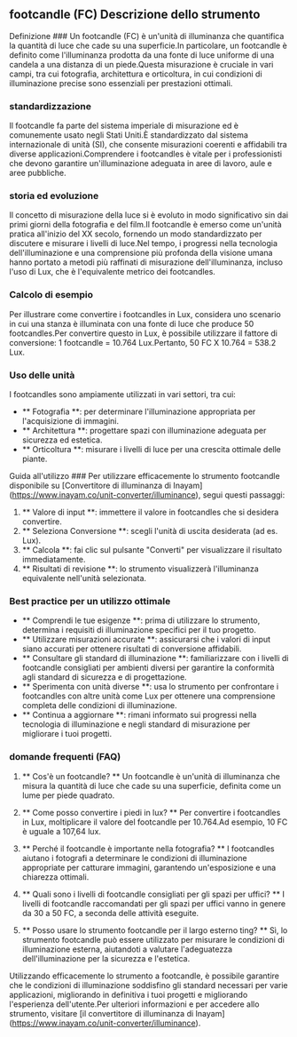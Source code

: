 ## footcandle (FC) Descrizione dello strumento

Definizione ###
Un footcandle (FC) è un'unità di illuminanza che quantifica la quantità di luce che cade su una superficie.In particolare, un footcandle è definito come l'illuminanza prodotta da una fonte di luce uniforme di una candela a una distanza di un piede.Questa misurazione è cruciale in vari campi, tra cui fotografia, architettura e orticoltura, in cui condizioni di illuminazione precise sono essenziali per prestazioni ottimali.

### standardizzazione
Il footcandle fa parte del sistema imperiale di misurazione ed è comunemente usato negli Stati Uniti.È standardizzato dal sistema internazionale di unità (SI), che consente misurazioni coerenti e affidabili tra diverse applicazioni.Comprendere i footcandles è vitale per i professionisti che devono garantire un'illuminazione adeguata in aree di lavoro, aule e aree pubbliche.

### storia ed evoluzione
Il concetto di misurazione della luce si è evoluto in modo significativo sin dai primi giorni della fotografia e del film.Il footcandle è emerso come un'unità pratica all'inizio del XX secolo, fornendo un modo standardizzato per discutere e misurare i livelli di luce.Nel tempo, i progressi nella tecnologia dell'illuminazione e una comprensione più profonda della visione umana hanno portato a metodi più raffinati di misurazione dell'illuminanza, incluso l'uso di Lux, che è l'equivalente metrico dei footcandles.

### Calcolo di esempio
Per illustrare come convertire i footcandles in Lux, considera uno scenario in cui una stanza è illuminata con una fonte di luce che produce 50 footcandles.Per convertire questo in Lux, è possibile utilizzare il fattore di conversione: 1 footcandle = 10.764 Lux.Pertanto, 50 FC X 10.764 = 538.2 Lux.

### Uso delle unità
I footcandles sono ampiamente utilizzati in vari settori, tra cui:
- ** Fotografia **: per determinare l'illuminazione appropriata per l'acquisizione di immagini.
- ** Architettura **: progettare spazi con illuminazione adeguata per sicurezza ed estetica.
- ** Orticoltura **: misurare i livelli di luce per una crescita ottimale delle piante.

Guida all'utilizzo ###
Per utilizzare efficacemente lo strumento footcandle disponibile su [Convertitore di illuminanza di Inayam] (https://www.inayam.co/unit-converter/illuminance), segui questi passaggi:
1. ** Valore di input **: immettere il valore in footcandles che si desidera convertire.
2. ** Seleziona Conversione **: scegli l'unità di uscita desiderata (ad es. Lux).
3. ** Calcola **: fai clic sul pulsante "Converti" per visualizzare il risultato immediatamente.
4. ** Risultati di revisione **: lo strumento visualizzerà l'illuminanza equivalente nell'unità selezionata.

### Best practice per un utilizzo ottimale
- ** Comprendi le tue esigenze **: prima di utilizzare lo strumento, determina i requisiti di illuminazione specifici per il tuo progetto.
- ** Utilizzare misurazioni accurate **: assicurarsi che i valori di input siano accurati per ottenere risultati di conversione affidabili.
- ** Consultare gli standard di illuminazione **: familiarizzare con i livelli di footcandle consigliati per ambienti diversi per garantire la conformità agli standard di sicurezza e di progettazione.
- ** Sperimenta con unità diverse **: usa lo strumento per confrontare i footcandles con altre unità come Lux per ottenere una comprensione completa delle condizioni di illuminazione.
- ** Continua a aggiornare **: rimani informato sui progressi nella tecnologia di illuminazione e negli standard di misurazione per migliorare i tuoi progetti.

### domande frequenti (FAQ)

1. ** Cos'è un footcandle? **
Un footcandle è un'unità di illuminanza che misura la quantità di luce che cade su una superficie, definita come un lume per piede quadrato.

2. ** Come posso convertire i piedi in lux? **
Per convertire i footcandles in Lux, moltiplicare il valore del footcandle per 10.764.Ad esempio, 10 FC è uguale a 107,64 lux.

3. ** Perché il footcandle è importante nella fotografia? **
I footcandles aiutano i fotografi a determinare le condizioni di illuminazione appropriate per catturare immagini, garantendo un'esposizione e una chiarezza ottimali.

4. ** Quali sono i livelli di footcandle consigliati per gli spazi per uffici? **
I livelli di footcandle raccomandati per gli spazi per uffici vanno in genere da 30 a 50 FC, a seconda delle attività eseguite.

5. ** Posso usare lo strumento footcandle per il largo esterno ting? **
Sì, lo strumento footcandle può essere utilizzato per misurare le condizioni di illuminazione esterna, aiutandoti a valutare l'adeguatezza dell'illuminazione per la sicurezza e l'estetica.

Utilizzando efficacemente lo strumento a footcandle, è possibile garantire che le condizioni di illuminazione soddisfino gli standard necessari per varie applicazioni, migliorando in definitiva i tuoi progetti e migliorando l'esperienza dell'utente.Per ulteriori informazioni e per accedere allo strumento, visitare [il convertitore di illuminanza di Inayam] (https://www.inayam.co/unit-converter/illuminance).